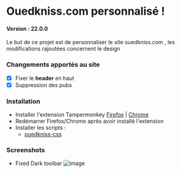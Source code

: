 # Ouedkniss.com personnalisé !
#### Version : 22.0.0
Le but de ce projet est de personnaliser le site ouedkniss.com , 
les modifications rajoutées concernent le design

### Changements apportés au site
- [x] Fixer le **header** en haut
- [x] Suppression des pubs

### Installation
* Installer l'extension Tampermonkey [Firefox](https://addons.mozilla.org/en-US/firefox/addon/tampermonkey/) | 
[Chrome](https://chrome.google.com/webstore/detail/tampermonkey/dhdgffkkebhmkfjojejmpbldmpobfkfo)
* Redémarrer Firefox/Chrome après avoir installé l'extension
* Installer les scripts :
  * [ouedkniss-css](https://raw.githubusercontent.com/kzelda/ouedkniss-perso/master/ouedkniss.css.user.js)


### Screenshots
- Fixed Dark toolbar
![image](https://user-images.githubusercontent.com/592467/145708828-787c7a3d-ef97-43c2-9e1a-82bb99e0a100.png)



  





